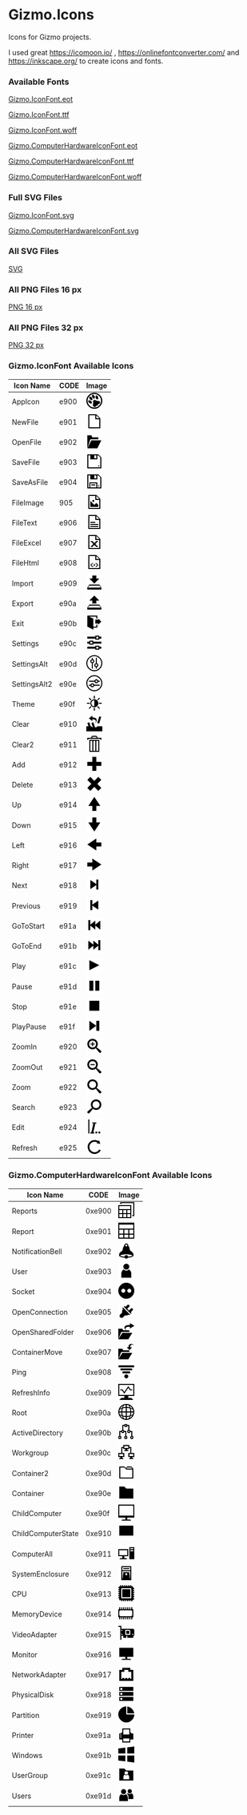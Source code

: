 # Gizmo.Icons
Icons for Gizmo projects.

I used great https://icomoon.io/ , https://onlinefontconverter.com/ and https://inkscape.org/ to create icons and fonts.

### Available Fonts

[Gizmo.IconFont.eot](https://github.com/ar-dev-1983/Gizmo.Icons/blob/master/Gizmo.IconFont/Gizmo.IconFont.eot)

[Gizmo.IconFont.ttf](https://github.com/ar-dev-1983/Gizmo.Icons/blob/master/Gizmo.IconFont/Gizmo.IconFont.ttf)

[Gizmo.IconFont.woff](https://github.com/ar-dev-1983/Gizmo.Icons/blob/master/Gizmo.IconFont/Gizmo.IconFont.woff)

[Gizmo.ComputerHardwareIconFont.eot](https://github.com/ar-dev-1983/Gizmo.Icons/blob/master/Gizmo.ComputerHardwareIconFont/Gizmo.ComputerHardwareIconFont.eot)

[Gizmo.ComputerHardwareIconFont.ttf](https://github.com/ar-dev-1983/Gizmo.Icons/blob/master/Gizmo.ComputerHardwareIconFont/Gizmo.ComputerHardwareIconFont.ttf)

[Gizmo.ComputerHardwareIconFont.woff](https://github.com/ar-dev-1983/Gizmo.Icons/blob/master/Gizmo.ComputerHardwareIconFont/Gizmo.ComputerHardwareIconFont.woff)

### Full SVG Files

[Gizmo.IconFont.svg](https://github.com/ar-dev-1983/Gizmo.Icons/blob/master/Gizmo.IconFont/Gizmo.IconFont.svg)

[Gizmo.ComputerHardwareIconFont.svg](https://github.com/ar-dev-1983/Gizmo.Icons/blob/master/Gizmo.ComputerHardwareIconFont/Gizmo.ComputerHardwareIconFont.svg)

### All SVG Files

[SVG](https://github.com/ar-dev-1983/Gizmo.Icons/blob/master/SVG)

### All PNG Files 16 px

[PNG 16 px](https://github.com/ar-dev-1983/Gizmo.Icons/blob/master/PNG/16%20px)

### All PNG Files 32 px

[PNG 32 px](https://github.com/ar-dev-1983/Gizmo.Icons/blob/master/PNG/32%20px)

### Gizmo.IconFont Available Icons

Icon Name | CODE | Image
------------ | ------------- | -------------
AppIcon | e900 | ![AppIcon](/PNG/32%20px/Icon.png)
NewFile | e901 | ![NewFile](/PNG/32%20px/NewFile.png)
OpenFile | e902 | ![OpenFile](/PNG/32%20px/OpenFile.png)
SaveFile | e903 | ![SaveFile](/PNG/32%20px/SaveFile.png)
SaveAsFile | e904 | ![SaveAsFile](/PNG/32%20px/SaveAsFile.png)
FileImage | 905 | ![FileImage](/PNG/32%20px/FileImage.png)
FileText | e906 | ![FileText](/PNG/32%20px/FileText.png)
FileExcel | e907 | ![FileExcel](/PNG/32%20px/FileExcel.png)
FileHtml | e908 | ![FileHtml](/PNG/32%20px/FileHtml.png)
Import | e909 | ![Import](/PNG/32%20px/Import.png)
Export | e90a | ![Export](/PNG/32%20px/Export.png)
Exit | e90b | ![Exit](/PNG/32%20px/Exit.png)
Settings | e90c | ![Settings](/PNG/32%20px/Settings.png)
SettingsAlt | e90d | ![SettingsAlt](/PNG/32%20px/SettingsAlt.png)
SettingsAlt2 | e90e | ![SettingsAlt2](/PNG/32%20px/SettingsAlt2.png)
Theme | e90f | ![Theme](/PNG/32%20px/Theme.png)
Clear | e910 | ![Clear](/PNG/32%20px/Clear.png)
Clear2 | e911 | ![Clear2](/PNG/32%20px/Clear2.png)
Add | e912 | ![Add](/PNG/32%20px/Add.png)
Delete | e913 | ![Delete](/PNG/32%20px/Delete.png)
Up | e914 | ![Up](/PNG/32%20px/Up.png)
Down | e915 | ![Down](/PNG/32%20px/Down.png)
Left | e916 | ![Left](/PNG/32%20px/Left.png)
Right | e917 | ![Right](/PNG/32%20px/Right.png)
Next | e918 | ![Next](/PNG/32%20px/Next.png)
Previous | e919 | ![Previous](/PNG/32%20px/Previous.png)
GoToStart | e91a | ![GoToStart](/PNG/32%20px/GoToStart.png)
GoToEnd | e91b | ![GoToEnd](/PNG/32%20px/GoToEnd.png)
Play | e91c | ![Play](/PNG/32%20px/Play.png)
Pause | e91d | ![Pause](/PNG/32%20px/Pause.png)
Stop | e91e | ![Stop](/PNG/32%20px/Stop.png)
PlayPause | e91f | ![PlayPause](/PNG/32%20px/PlayPause.png)
ZoomIn | e920 | ![ZoomIn](/PNG/32%20px/ZoomIn.png)
ZoomOut | e921 | ![ZoomOut](/PNG/32%20px/ZoomOut.png)
Zoom | e922 | ![Zoom](/PNG/32%20px/Zoom.png)
Search | e923 | ![Search](/PNG/32%20px/Search.png)
Edit | e924 | ![Edit](/PNG/32%20px/Edit.png)
Refresh | e925 | ![Refresh](/PNG/32%20px/Refresh.png)


### Gizmo.ComputerHardwareIconFont Available Icons

Icon Name | CODE | Image
------------ | ------------- | -------------
Reports | 0xe900 | ![Reports](/PNG/32%20px/Reports.png)
Report | 0xe901 | ![Report](/PNG/32%20px/Report.png)
NotificationBell | 0xe902 | ![NotificationBell](/PNG/32%20px/NotificationBell.png)
User | 0xe903 | ![User](/PNG/32%20px/User.png)
Socket | 0xe904 | ![Socket](/PNG/32%20px/Socket.png)
OpenConnection | 0xe905 | ![OpenConnection](/PNG/32%20px/OpenConnection.png)
OpenSharedFolder | 0xe906 | ![OpenSharedFolder](/PNG/32%20px/OpenSharedFolder.png)
ContainerMove | 0xe907 | ![ContainerMove](/PNG/32%20px/ContainerMove.png)
Ping | 0xe908 | ![Ping](/PNG/32%20px/Ping.png)
RefreshInfo | 0xe909 | ![RefreshInfo](/PNG/32%20px/RefreshInfo.png)
Root | 0xe90a | ![Root](/PNG/32%20px/Root.png)
ActiveDirectory | 0xe90b | ![ActiveDirectory](/PNG/32%20px/ActiveDirectory.png)
Workgroup | 0xe90c | ![Workgroup](/PNG/32%20px/Workgroup.png)
Container2 | 0xe90d | ![Container2](/PNG/32%20px/Container2.png)
Container | 0xe90e | ![Container](/PNG/32%20px/Container.png)
ChildComputer | 0xe90f | ![ChildComputer](/PNG/32%20px/ChildComputer.png)
ChildComputerState | 0xe910 | ![ChildComputerState](/PNG/32%20px/ChildComputerState.png)
ComputerAll | 0xe911 | ![ComputerAll](/PNG/32%20px/ComputerAll.png)
SystemEnclosure | 0xe912 | ![SystemEnclosure](/PNG/32%20px/SystemEnclosure.png)
CPU | 0xe913 | ![CPU](/PNG/32%20px/CPU.png)
MemoryDevice | 0xe914 | ![MemoryDevice](/PNG/32%20px/MemoryDevice.png)
VideoAdapter | 0xe915 | ![VideoAdapter](/PNG/32%20px/VideoAdapter.png)
Monitor | 0xe916 | ![Monitor](/PNG/32%20px/Monitor.png)
NetworkAdapter | 0xe917 | ![NetworkAdapter](/PNG/32%20px/NetworkAdapter.png)
PhysicalDisk | 0xe918 | ![PhysicalDisk](/PNG/32%20px/PhysicalDisk.png)
Partition | 0xe919 | ![Partition](/PNG/32%20px/Partition.png)
Printer | 0xe91a | ![Printer](/PNG/32%20px/Printer.png)
Windows | 0xe91b | ![Windows](/PNG/32%20px/Windows.png)
UserGroup | 0xe91c | ![UserGroup](/PNG/32%20px/UserGroup.png)
Users | 0xe91d | ![Users](/PNG/32%20px/Users.png)
